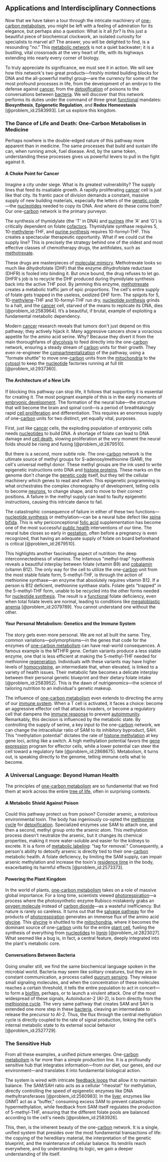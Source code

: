 ## Applications and Interdisciplinary Connections

Now that we have taken a tour through the intricate machinery of [one-carbon metabolism](@article_id:176584), you might be left with a feeling of admiration for its elegance, but perhaps also a question: What is it all *for*? Is this just a beautiful piece of biochemical clockwork, an isolated curiosity for specialists to marvel at? The answer, you will be delighted to find, is a resounding "no." This [metabolic network](@article_id:265758) is not a quiet backwater; it is a bustling, vital crossroads at the very heart of life, with its highways extending into nearly every corner of biology.

To truly appreciate its significance, we must see it in action. We will see how this network's two great products—freshly minted building blocks for DNA and the all-powerful methyl group—are the currency for some of the most profound processes in life, from the development of an embryo to the defense against [cancer](@article_id:142793), from the [detoxification](@article_id:169967) of poisons to the conversations between [bacteria](@article_id:144839). We will discover that this network performs its duties under the command of three great [functional](@article_id:146508) mandates: **Biosynthesis**, **Epigenetic Regulation**, and **Redox Homeostasis** [@problem_id:2583993]. Let us explore this kingdom.

### The Dance of Life and Death: One-Carbon Metabolism in Medicine

Perhaps nowhere is the double-edged nature of this pathway more apparent than in medicine. The same processes that build and sustain life can, when running amok, fuel disease. And, by the same token, understanding these processes gives us powerful levers to pull in the fight against it.

#### A Choke Point for Cancer

Imagine a city under siege. What is its greatest vulnerability? The supply lines that feed its insatiable growth. A rapidly proliferating [cancer](@article_id:142793) cell is just like that city. Its frantic pace of division demands a constant, massive supply of new building materials, especially the letters of the [genetic code](@article_id:146289)—the [nucleotides](@article_id:271501) needed to copy its DNA. And where do these come from? Our one-[carbon](@article_id:149718) network is the primary purveyor.

The synthesis of thymidylate (the 'T' in DNA) and [purines](@article_id:171220) (the 'A' and 'G') is critically dependent on folate [cofactors](@article_id:137009). Thymidylate synthase requires $5,10$-[methylene](@article_id:200465)-THF, and [purine synthesis](@article_id:175636) requires $10$-formyl-THF. This creates a spectacular therapeutic opportunity. What if we could cut the supply line? This is precisely the strategy behind one of the oldest and most effective classes of chemotherapy drugs, the antifolates, such as [methotrexate](@article_id:165108).

These drugs are masterpieces of [molecular mimicry](@article_id:136826). Methotrexate looks so much like dihydrofolate (DHF) that the enzyme dihydrofolate reductase (DHFR) is fooled into binding it. But once bound, the drug refuses to let go. DHFR's job is to recycle the DHF produced during thymidylate synthesis back into the active THF pool. By jamming this enzyme, [methotrexate](@article_id:165108) creates a metabolic traffic jam of epic proportions. The cell's entire supply of folate gets trapped in the useless, oxidized DHF form. The spigots for $5,10$-[methylene](@article_id:200465)-THF and $10$-formyl-THF run dry, [nucleotide synthesis](@article_id:178068) grinds to a halt, and the [cancer](@article_id:142793) cell, starved of the means to replicate its DNA, dies [@problem_id:2583964]. It’s a beautiful, if brutal, example of exploiting a fundamental metabolic dependency.

Modern [cancer](@article_id:142793) research reveals that tumors don't just depend on this pathway; they actively hijack it. Many aggressive cancers show a voracious appetite for the amino acid serine. Why? Because they divert it from the main thoroughfares of [glycolysis](@article_id:141526) to feed directly into the one-[carbon](@article_id:149718) network, ensuring a steady stream of [carbon](@article_id:149718) units for their growth. They even re-engineer the [compartmentalization](@article_id:270334) of the pathway, using a "formate shuttle" to move one-[carbon](@article_id:149718) units from the [mitochondria](@article_id:136064) to the [cytosol](@article_id:174655) to keep the [nucleotide](@article_id:275145) factories running at full tilt [@problem_id:2937360].

#### The Architecture of a New Life

If blocking this pathway can stop life, it follows that supporting it is essential for creating it. The most poignant example of this is in the early moments of [embryonic development](@article_id:140153). The formation of the neural tube—the structure that will become the brain and spinal cord—is a period of breathtakingly rapid [cell proliferation](@article_id:267878) and differentiation. This requires an enormous supply of one-[carbon](@article_id:149718) units for two distinct, yet equally vital, purposes.

First, just like [cancer](@article_id:142793) cells, the exploding population of embryonic cells needs [nucleotides](@article_id:271501) to build DNA. A shortage of folate can lead to DNA damage and [cell death](@article_id:168719), slowing proliferation at the very moment the neural folds should be rising and fusing [@problem_id:2679510].

But there is a second, more subtle role. The one-[carbon](@article_id:149718) network is the ultimate source of methyl groups for S-adenosylmethionine (SAM), the cell's universal methyl donor. These methyl groups are the ink used to write epigenetic instructions onto DNA and [histone proteins](@article_id:195789). These marks on the genome don't change the [genetic code](@article_id:146289) itself, but they tell the cellular machinery *which* genes to read and *when*. This epigenetic programming is what orchestrates the complex choreography of development, telling cells to become [neurons](@article_id:197153), to change shape, and to move to their correct positions. A failure in the methyl supply can lead to faulty epigenetic instructions, causing this intricate dance to fail.

The catastrophic consequence of failure in either of these two functions—[nucleotide synthesis](@article_id:178068) or methylation—can be a neural tube defect like [spina bifida](@article_id:274840). This is why periconceptional [folic acid](@article_id:273882) supplementation has become one of the most successful [public health](@article_id:273370) interventions of our time. The neural tube closes so early in [gestation](@article_id:166767), often before a pregnancy is even recognized, that having an adequate supply of folate on board beforehand is critical [@problem_id:2679510].

This highlights another fascinating aspect of nutrition: the deep interconnectedness of vitamins. The infamous "methyl-trap" hypothesis reveals a beautiful interplay between folate (vitamin B9) and [cobalamin](@article_id:175127) (vitamin B12). The only way for the cell to utilize the one-[carbon](@article_id:149718) unit from the most stable folate form, $5$-methyl-THF, is through the action of methionine synthase—an enzyme that absolutely requires vitamin B12. If a person is B12 deficient, methionine synthase stalls. Folate gets "trapped" in the $5$-methyl-THF form, unable to be recycled into the other forms needed for [nucleotide synthesis](@article_id:178068). The result is a [functional](@article_id:146508) folate deficiency, even when total folate levels are normal, leading to conditions like [megaloblastic anemia](@article_id:167511) [@problem_id:2079789]. You cannot understand one without the other.

#### Your Personal Metabolism: Genetics and the Immune System

The story gets even more personal. We are not all built the same. Tiny, common variations—polymorphisms—in the genes that code for the enzymes of [one-carbon metabolism](@article_id:176584) can have real-world consequences. A famous example is the MTHFR gene. Certain variants produce a less stable enzyme, one that is less efficient at making the $5$-methyl-THF needed for methionine [regeneration](@article_id:145678). Individuals with these variants may have higher levels of [homocysteine](@article_id:168476), an intermediate that, when elevated, is linked to a variety of health issues. Their metabolic fate becomes a delicate interplay between their personal genetic blueprint and their dietary folate intake [@problem_id:2583952]. This is the dawn of nutrigenomics—the science of tailoring nutrition to an individual's genetic makeup.

The influence of [one-carbon metabolism](@article_id:176584) even extends to directing the army of our [immune system](@article_id:151986). When a T cell is activated, it faces a choice: become an aggressive effector cell that attacks invaders, or become a regulatory cell that dampens the [immune response](@article_id:141311) to prevent [autoimmunity](@article_id:148027). Remarkably, this decision is influenced by the metabolic state. By controlling the supply of serine, a key input to the one-[carbon](@article_id:149718) network, we can change the intracellular ratio of SAM to its inhibitory byproduct, SAH. This "methylation potential" dictates the rate of [histone methylation](@article_id:148433) at key gene loci, acting like a switch. A high methylation potential favors the [gene expression](@article_id:144146) program for effector cells, while a lower potential can steer the cell toward a regulatory fate [@problem_id:2868675]. Metabolism, it turns out, is speaking directly to the genome, telling immune cells what to become.

### A Universal Language: Beyond Human Health

The principles of [one-carbon metabolism](@article_id:176584) are so fundamental that we find them at work across the entire [tree of life](@article_id:139199), often in surprising contexts.

#### A Metabolic Shield Against Poison

Could this pathway protect us from poison? Consider arsenic, a notorious environmental toxin. The body has ingeniously co-opted the [methionine cycle](@article_id:173197) for [detoxification](@article_id:169967). Specialized enzymes use SAM to attach one, and then a second, methyl group onto the arsenic atom. This methylation process doesn't neutralize the arsenic, but it changes its chemical properties, making it more water-soluble and easier for the kidneys to excrete. It is a form of [metabolic labeling](@article_id:176953): "tag for removal." Consequently, a person's ability to detoxify arsenic is directly tied to their one-[carbon](@article_id:149718) metabolic health. A folate deficiency, by limiting the SAM supply, can impair arsenic methylation and increase the toxin's [residence time](@article_id:177287) in the body, exacerbating its harmful effects [@problem_id:2573373].

#### Powering the Plant Kingdom

In the world of plants, [one-carbon metabolism](@article_id:176584) takes on a role of massive global importance. For a long time, scientists viewed [photorespiration](@article_id:138821)—a process where the photosynthetic enzyme Rubisco mistakenly grabs an [oxygen molecule](@article_id:191964) instead of [carbon dioxide](@article_id:184435)—as a wasteful inefficiency. But nature is rarely so careless. It turns out that the [salvage pathway](@article_id:274942) for the products of [photorespiration](@article_id:138821) generates an immense flux of the amino acid [glycine](@article_id:176037). This [glycine](@article_id:176037) is shuttled to the [mitochondria](@article_id:136064), where it becomes the dominant source of one-[carbon](@article_id:149718) units for the entire [plant cell](@article_id:274736), fueling the synthesis of everything from [nucleotides](@article_id:271501) to [lignin](@article_id:145487) [@problem_id:2823027]. What seemed like a bug is, in fact, a central feature, deeply integrated into the plant's metabolic core.

#### Conversations Between Bacteria

Going smaller still, we find the same biochemical language spoken in the microbial world. Bacteria may seem like solitary creatures, but they are in constant communication, a process called [quorum sensing](@article_id:138089). They release small signaling molecules, and when the concentration of these molecules reaches a certain threshold, it tells the entire population to act in concert—to form a [biofilm](@article_id:273055), perhaps, or to launch a virulent attack. One of the most widespread of these signals, Autoinducer-2 (AI-2), is born directly from the [methionine cycle](@article_id:173197). The very same pathway that creates SAM and SAH is extended one more step in these [bacteria](@article_id:144839), cleaving an intermediate to release the precursor to AI-2. Thus, the flux through the central methylation cycle is directly coupled to the rate of signal production, linking the cell's internal metabolic state to its external social behavior [@problem_id:2527729].

### The Sensitive Hub

From all these examples, a unified picture emerges. One-[carbon](@article_id:149718) [metabolism](@article_id:140228) is far more than a simple production line. It is a profoundly sensitive hub that integrates information—from our diet, our genes, and our environment—and translates it into fundamental biological action.

The system is wired with intricate [feedback loops](@article_id:264790) that allow it to maintain balance. The SAM/SAH ratio acts as a cellular "rheostat" for methylation, directly controlling the speed of epigenetic enzymes like DNA methyltransferases [@problem_id:2560983]. In the [liver](@article_id:176315), enzymes like GNMT act as a "buffer," consuming excess SAM to prevent catastrophic hypermethylation, while feedback from SAM itself regulates the production of $5$-methyl-THF, ensuring that the different folate pools are balanced according to the cell's needs [@problem_id:2583926].

This, then, is the inherent beauty of the one-[carbon](@article_id:149718) network. It is a single, unified system that presides over the most fundamental transactions of life: the copying of the hereditary material, the interpretation of the genetic blueprint, and the maintenance of cellular balance. Its tendrils reach everywhere, and by understanding its logic, we gain a deeper understanding of life itself.